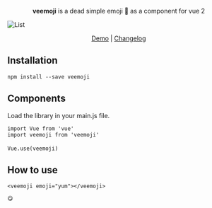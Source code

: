 
<p  align="center">
<b>veemoji</b> is a dead simple emoji 🚀 as a component for vue 2
<br /></p>

![List]()

<center>

[Demo](https://www.changelog.com) |
[Changelog](https://www.changelog.com)
</center>

## Installation

`npm install --save veemoji`

## Components
Load the library in your main.js file.

`import Vue from 'vue'`
<br/>
`import veemoji from 'veemoji'`
<br/>
<br/>
`Vue.use(veemoji)`

## How to use

`<veemoji emoji="yum"></veemoji>`

`😋`